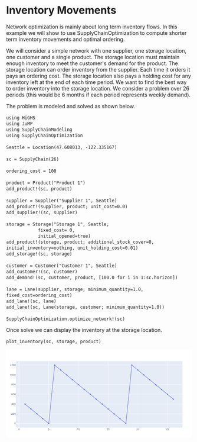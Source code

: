 # Inventory Movements

Network optimization is mainly about long term inventory flows. In this example we will show to use SupplyChainOptimization to compute shorter term inventory movements and optimal ordering.

We will consider a simple network with one supplier, one storage location, one customer and a single product. The storage location must maintain enough inventory to meet the customer's demand for the product. The storage location can order inventory from the supplier. Each time it orders it pays an ordering cost. The storage location also pays a holding cost for any inventory left at the end of each time period. We want to find the best way to order inventory into the storage location. We consider a problem over 26 periods (this would be 6 months if each period represents weekly demand).

The problem is modeled and solved as shown below.

```
using HiGHS
using JuMP
using SupplyChainModeling
using SupplyChainOptimization

Seattle = Location(47.608013, -122.335167)

sc = SupplyChain(26)

ordering_cost = 100

product = Product("Product 1")
add_product!(sc, product)

supplier = Supplier("Supplier 1", Seattle)
add_product!(supplier, product; unit_cost=0.0)
add_supplier!(sc, supplier)

storage = Storage("Storage 1", Seattle; 
            fixed_cost= 0, 
            initial_opened=true)
add_product!(storage, product; additional_stock_cover=0, initial_inventory=nothing, unit_holding_cost=0.01)
add_storage!(sc, storage)

customer = Customer("Customer 1", Seattle)
add_customer!(sc, customer)
add_demand!(sc, customer, product, [100.0 for i in 1:sc.horizon])

lane = Lane(supplier, storage; minimum_quantity=1.0, fixed_cost=ordering_cost)
add_lane!(sc, lane)
add_lane!(sc, Lane(storage, customer; minimum_quantity=1.0))

SupplyChainOptimization.optimize_network!(sc)
```

Once solve we can display the inventory at the storage location.

```
plot_inventory(sc, storage, product)
```

![inventory_movements](./assets/inventory_movements.png)
